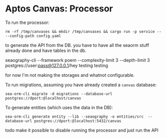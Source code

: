 # Aptos Canvas: Processor

To run the processor:
```
rm -rf /tmp/canvases && mkdir /tmp/canvases && cargo run -p service -- --config-path config.yaml
```

to generate the API from the DB. you have to have all the seaorm stuff already done and have tables in the db.

seaography-cli --framework poem --complexity-limit 3 --depth-limit 3 postgres://user:pass@127.0.0.1/hey testing testing

for now I'm not making the storages and whatnot configurable.

To run migrations, assuming you have already created a `canvas` database:
```
sea-orm-cli migrate -d migrations --database-url postgres://dport:@localhost/canvas
```

To generate entities (which uses the data in the DB):
```
sea-orm-cli generate entity --lib --seaography -o entities/src  --database-url postgres://dport:@localhost:5432/canvas
```

todo make it possible to disable running the processor and just run the API
